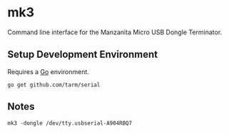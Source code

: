 # mk3
Command line interface for the Manzanita Micro USB Dongle Terminator.

## Setup Development Environment

Requires a [Go](https://golang.org/dl/) environment.

    go get github.com/tarm/serial

## Notes

	mk3 -dongle /dev/tty.usbserial-A904RBQ7


